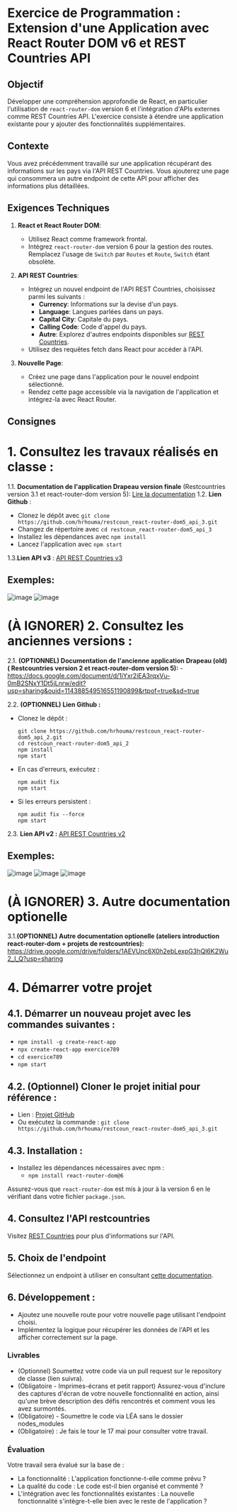 # Exercice de Programmation : Extension d'une Application avec React Router DOM v6 et REST Countries API

## Objectif
Développer une compréhension approfondie de React, en particulier l'utilisation de `react-router-dom` version 6 et l'intégration d'APIs externes comme REST Countries API. L'exercice consiste à étendre une application existante pour y ajouter des fonctionnalités supplémentaires.

## Contexte
Vous avez précédemment travaillé sur une application récupérant des informations sur les pays via l'API REST Countries. Vous ajouterez une page qui consommera un autre endpoint de cette API pour afficher des informations plus détaillées.

## Exigences Techniques
1. **React et React Router DOM**:
   - Utilisez React comme framework frontal.
   - Intégrez `react-router-dom` version 6 pour la gestion des routes. Remplacez l'usage de `Switch` par `Routes` et `Route`, `Switch` étant obsolète.

2. **API REST Countries**:
   - Intégrez un nouvel endpoint de l'API REST Countries, choisissez parmi les suivants :
     - **Currency**: Informations sur la devise d'un pays.
     - **Language**: Langues parlées dans un pays.
     - **Capital City**: Capitale du pays.
     - **Calling Code**: Code d'appel du pays.
     - **Autre**: Explorez d'autres endpoints disponibles sur [REST Countries](https://restcountries.com/).
   - Utilisez des requêtes fetch dans React pour accéder à l'API.

3. **Nouvelle Page**:
   - Créez une page dans l'application pour le nouvel endpoint sélectionné.
   - Rendez cette page accessible via la navigation de l'application et intégrez-la avec React Router.

## Consignes
# 1. Consultez les travaux réalisés en classe :
1.1. **Documentation de l'application Drapeau version finale** (Restcountries version 3.1 et react-router-dom version 5): [Lire la documentation](https://docs.google.com/document/d/1zSijnLruezkFCCT5aU88GLBufukFgDQazPZb3ZRWUqo/edit?usp=sharing)
1.2. **Lien Github** :
   - Clonez le dépôt avec `git clone https://github.com/hrhouma/restcoun_react-router-dom5_api_3.git`
   - Changez de répertoire avec `cd restcoun_react-router-dom5_api_3`
   - Installez les dépendances avec `npm install`
   - Lancez l'application avec `npm start`

1.3.**Lien API v3** : [API REST Countries v3](https://restcountries.com/v3.1/)


## Exemples: 
![image](https://github.com/hrhouma/beginingReact/assets/10111526/5992452e-0149-4ea8-9113-20602f609705)
![image](https://github.com/hrhouma/beginingReact/assets/10111526/47bd2018-773a-4eb8-b3c2-46bad43deb2e)

# (À IGNORER) 2. Consultez les anciennes versions : 

2.1. **(OPTIONNEL) Documentation de l'ancienne application Drapeau (old)  ( Restcountries version 2 et react-router-dom version 5):**
    - https://docs.google.com/document/d/1iYxr2iEA3rqxVu-0mB2SNxY1Dt5jLnrw/edit?usp=sharing&ouid=114388549516551190899&rtpof=true&sd=true 
    

2.2. **(OPTIONNEL) Lien Github :**
   - Clonez le dépôt :
     ```
     git clone https://github.com/hrhouma/restcoun_react-router-dom5_api_2.git
     cd restcoun_react-router-dom5_api_2
     npm install
     npm start
     ```
   - En cas d'erreurs, exécutez :
     ```
     npm audit fix
     npm start
     ```
   - Si les erreurs persistent :
     ```
     npm audit fix --force
     npm start
     ```

         
  2.3. **Lien API v2 :** [API REST Countries v2](https://restcountries.eu/rest/v2/) 

## Exemples: 
![image](https://github.com/hrhouma/beginingReact/assets/10111526/a4f27890-ad39-42f5-9aa8-41b6fb09d665)
![image](https://github.com/hrhouma/beginingReact/assets/10111526/8a3bc7d0-1f56-49ed-8089-0f0d9f213e31)
![image](https://github.com/hrhouma/beginingReact/assets/10111526/7058ef78-98d2-43ed-adc0-cc4156cba4a8)

# (À IGNORER) 3. **Autre documentation optionelle** 

3.1.**(OPTIONNEL) Autre documentation optionelle (ateliers introduction react-router-dom + projets de restcountries):** https://drive.google.com/drive/folders/1AEVUnc6X0h2ebLexpG3hQl6K2Wu2_I_Q?usp=sharing

# 4. Démarrer votre projet

## 4.1. Démarrer un nouveau projet avec les commandes suivantes :  
- `npm install -g create-react-app`
- `npx create-react-app exercice789`
- `cd exercice789`
- `npm start`

## 4.2. (Optionnel) Cloner le projet initial pour référence : 
- Lien : [Projet GitHub](https://github.com/hrhouma/restcoun_react-router-dom5_api_3)
- Ou exécutez la commande : `git clone https://github.com/hrhouma/restcoun_react-router-dom5_api_3.git`

## 4.3. Installation :
- Installez les dépendances nécessaires avec npm :
  - `npm install react-router-dom@6`

Assurez-vous que `react-router-dom` est mis à jour à la version 6 en le vérifiant dans votre fichier `package.json`.

## 4. Consultez l'API restcountries
Visitez [REST Countries](https://restcountries.com/) pour plus d'informations sur l'API.

## 5. Choix de l'endpoint
Sélectionnez un endpoint à utiliser en consultant [cette documentation](https://docs.google.com/document/d/1M28QPFBGTG0DcTDMMwoUiGDPSXKzzWRyCvOmZyW8Mvw/edit?usp=sharing).

## 6. Développement :
- Ajoutez une nouvelle route pour votre nouvelle page utilisant l'endpoint choisi.
- Implémentez la logique pour récupérer les données de l'API et les afficher correctement sur la page.


### Livrables
- (Optionnel) Soumettez votre code via un pull request sur le repository de classe (lien suivra). 
- (Obligatoire - Imprimes-écrans et petit rapport) Assurez-vous d'inclure des captures d'écran de votre nouvelle fonctionnalité en action, ainsi qu'une brève description des défis rencontrés et comment vous les avez surmontés.
- (Obligatoire) - Soumettre le code via LÉA sans le dossier nodes_modules
- (Obligatoire) : Je fais le tour le 17 mai pour consulter votre travail. 

### Évaluation
Votre travail sera évalué sur la base de :
   - La fonctionnalité : L'application fonctionne-t-elle comme prévu ?
   - La qualité du code : Le code est-il bien organisé et commenté ?
   - L'intégration avec les fonctionnalités existantes : La nouvelle fonctionnalité s'intègre-t-elle bien avec le reste de l'application ?
